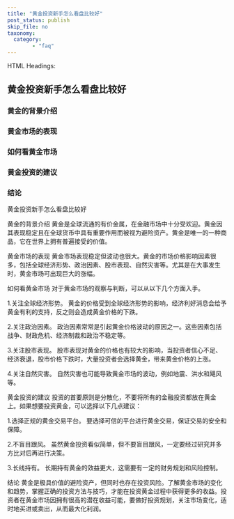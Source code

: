 ```yaml
---
title: "黄金投资新手怎么看盘比较好"
post_status: publish
skip_file: no
taxonomy:
  category:
        - "faq"
---
```


HTML Headings:

## 黄金投资新手怎么看盘比较好

### 黄金的背景介绍

### 黄金市场的表现

### 如何看黄金市场

### 黄金投资的建议

### 结论

黄金投资新手怎么看盘比较好

黄金的背景介绍 黄金是全球流通的有价金属，在金融市场中十分受欢迎。黄金因其表现稳定且在全球货币中具有重要作用而被视为避险资产。黄金是唯一的一种商品，它在世界上拥有普遍接受的价值。

黄金市场的表现 黄金市场表现稳定但波动也很大。黄金的市场价格影响因素很多，包括全球经济形势、政治因素、股市表现、自然灾害等。尤其是在大事发生时，黄金市场可出现巨大的涨幅。

如何看黄金市场 对于黄金市场的观察与判断，可以从以下几个方面入手。

1.关注全球经济形势。 黄金的价格受到全球经济形势的影响，经济利好消息会给予黄金有利的支持，反之则会造成黄金价格的下跌。

2.关注政治因素。 政治因素常常是引起黄金价格波动的原因之一。这些因素包括战争、财政危机、经济制裁和政治不稳定等。

3.关注股市表现。 股市表现对黄金的价格也有较大的影响，当投资者信心不足、经济衰退，股市价格下跌时，大量投资者会选择黄金，带来黄金价格的上涨。

4.关注自然灾害。 自然灾害也可能导致黄金市场的波动，例如地震、洪水和飓风等。

黄金投资的建议 投资的首要原则是分散化，不要将所有的金融投资都放在黄金上。如果想要投资黄金，可以选择以下几点建议：

1.选择正规的黄金交易平台。 要选择可信的平台进行黄金交易，保证交易的安全和保障。

2.不盲目跟风。 虽然黄金投资看似简单，但不要盲目跟风，一定要经过研究并多方比对后再进行决策。

3.长线持有。 长期持有黄金的效益更大，这需要有一定的财务规划和风险控制。

结论 黄金是极具价值的避险资产，但同时也存在投资风险。了解黄金市场的变化和趋势，掌握正确的投资方法与技巧，才能在投资黄金过程中获得更多的收益。投资者在黄金市场因拥有很高的潜在收益可能，要做好投资规划，关注市场变化，适时地买进或卖出，从而最大化利润。
